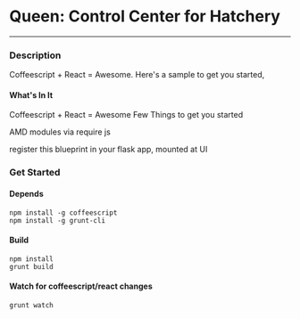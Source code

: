 # Queen: Control Center for Hatchery
-------------------------------------

### Description
Coffeescript + React = Awesome. Here's a sample to get you started, 

#### What's In It

Coffeescript + React = Awesome
Few Things to get you started

AMD modules via require js

register this blueprint in your flask app, mounted at UI

### Get Started

#### Depends
    npm install -g coffeescript
    npm install -g grunt-cli

#### Build
    npm install
    grunt build

#### Watch for coffeescript/react changes
    grunt watch

